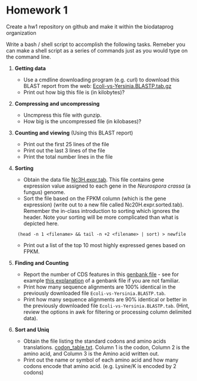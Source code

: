 Homework 1
==========

Create a hw1 repository on github and make it within the biodataprog organization

Write a bash / shell script to accomplish the following tasks.  Remeber you can make a shell script
as a series of commands just as you would type on the command line.

1. __Getting data__

    + Use a cmdline downloading program (e.g. curl) to download this BLAST report from the web:
    [Ecoli-vs-Yersinia.BLASTP.tab.gz](https://biodataprog.github.io/2018_programming-intro/data/Ecoli-vs-Yersinia.BLASTP.tab.gz)
    + Print out how big this file is (in kilobytes)?


2. __Compressing and uncompressing__

    + Uncmpress this file with gunzip.
    + How big is the uncompressed file (in kilobases)?
    

3. __Counting and viewing__ (Using this BLAST report)

    + Print out the first 25 lines of the file
    + Print out the last 3 lines of the file
    + Print the total number lines in the file 


3. __Sorting__

    + Obtain the data file
    [Nc3H.expr.tab](https://biodataprog.github.io/2018_programming-intro/data/Nc3H.expr.tab). This
    file contains gene expression value assigned to each gene in the _Neurospora crassa_ (a fungus) genome.
    + Sort the file based on the FPKM column (which is the gene
    expression) (write out to a new file called
    Nc20H.expr.sorted.tab).
    Remember the in-class introduction to sorting which ignores the header. Note your sorting will be more 
    complicated than what is depicted here.
    ```shell
     (head -n 1 <filename> && tail -n +2 <filename> | sort) > newfile
    ```
    + Print out a list of the top 10 most highly expressed genes based on FPKM.


4. __Finding and Counting__

    + Report the number of CDS features in this [genbank file](https://biodataprog.github.io/2018_programming-intro/data/D_mel.63B12.gbk) - see for example [this explanation](http://www.ncbi.nlm.nih.gov/Sitemap/samplerecord.html) of a genbank file if you are not familiar.
    + Print how many sequence alignments are 100% identical in the previously downloaded file `Ecoli-vs-Yersinia.BLASTP.tab`.
    + Print how many sequence alignments are 90% identical or better in the previously downloaded file `Ecoli-vs-Yersinia.BLASTP.tab`. (Hint, review the options in awk for filtering or processing column delimited data).


5. __Sort and Uniq__

    + Obtain the file listing the standard codons and amino acids translations. [codon_table.txt](https://biodataprog.github.io/2018_programming-intro/data/codon_table.txt). Column 1 is the codon, Column 2 is the amino acid, and Column 3 is the Amino acid written out.
    + Print out the name or symbol of each amino acid and how many codons encode that amino acid. (e.g. Lysine/K is encoded by 2 codons)
